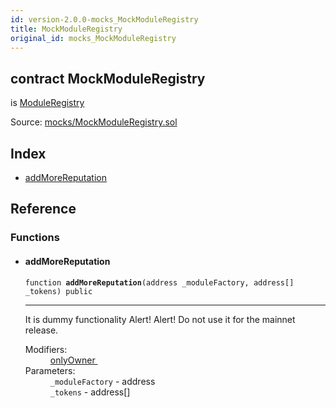 ```yaml
---
id: version-2.0.0-mocks_MockModuleRegistry
title: MockModuleRegistry
original_id: mocks_MockModuleRegistry
---
```


<div class="contract-doc"><div class="contract"><h2 class="contract-header"><span class="contract-kind">contract</span> MockModuleRegistry</h2><p class="base-contracts"><span>is</span> <a href="ModuleRegistry.html">ModuleRegistry</a></p><div class="source">Source: <a href="git+https://github.com/PolymathNetwork/polymath-core/blob/v1.4.0/contracts/mocks/MockModuleRegistry.sol" target="_blank">mocks/MockModuleRegistry.sol</a></div></div><div class="index"><h2>Index</h2><ul><li><a href="mocks_MockModuleRegistry.html#addMoreReputation">addMoreReputation</a></li></ul></div><div class="reference"><h2>Reference</h2><div class="functions"><h3>Functions</h3><ul><li><div class="item function"><span id="addMoreReputation" class="anchor-marker"></span><h4 class="name">addMoreReputation</h4><div class="body"><code class="signature">function <strong>addMoreReputation</strong><span>(address _moduleFactory, address[] _tokens) </span><span>public </span></code><hr/><div class="description"><p>It is dummy functionality Alert! Alert! Do not use it for the mainnet release.</p></div><dl><dt><span class="label-modifiers">Modifiers:</span></dt><dd><a href="ModuleRegistry.html#onlyOwner">onlyOwner </a></dd><dt><span class="label-parameters">Parameters:</span></dt><dd><div><code>_moduleFactory</code> - address</div><div><code>_tokens</code> - address[]</div></dd></dl></div></div></li></ul></div></div></div>
